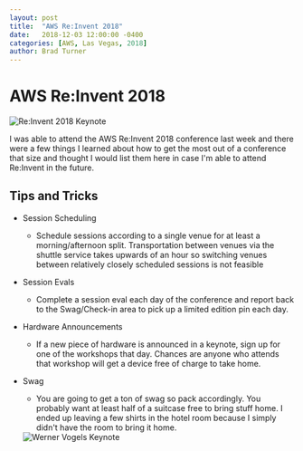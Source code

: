 ```yaml
---
layout: post
title:  "AWS Re:Invent 2018"
date:   2018-12-03 12:00:00 -0400
categories: [AWS, Las Vegas, 2018]
author: Brad Turner
---
```

# AWS Re:Invent 2018

<img src="https://user-images.githubusercontent.com/3187885/49393141-6ddb1300-f6fe-11e8-85ce-6bb301445e64.jpg" alt="Re:Invent 2018 Keynote" />

I was able to attend the AWS Re:Invent 2018 conference last week and there were a few things I learned about how to get the most out of a conference that size and thought I would list them here in case I'm able to attend Re:Invent in the future.

## Tips and Tricks
- Session Scheduling
  - Schedule sessions according to a single venue for at least a morning/afternoon split.  Transportation between venues via the shuttle service takes upwards of an hour so switching venues between relatively closely scheduled sessions is not feasible
- Session Evals
  - Complete a session eval each day of the conference and report back to the Swag/Check-in area to pick up a limited edition pin each day.
- Hardware Announcements
  - If a new piece of hardware is announced in a keynote, sign up for one of the workshops that day.  Chances are anyone who attends that workshop will get a device free of charge to take home.
- Swag
  - You are going to get a ton of swag so pack accordingly.  You probably want at least half of a suitcase free to bring stuff home.  I ended up leaving a few shirts in the hotel room because I simply didn't have the room to bring it home.

  <img src="https://user-images.githubusercontent.com/3187885/49393260-c14d6100-f6fe-11e8-9b83-39328653656e.jpg" alt="Werner Vogels Keynote" />